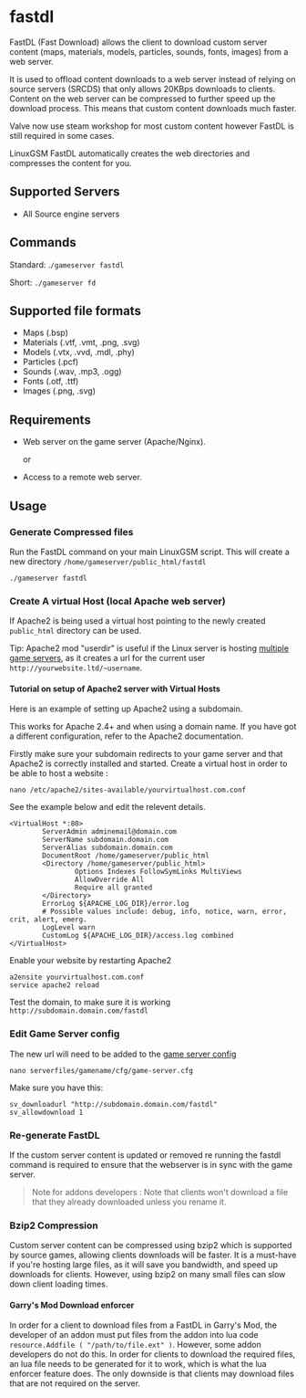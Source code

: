 # fastdl

FastDL (Fast Download) allows the client to download custom server content (maps, materials, models, particles, sounds, fonts, images) from a web server.

It is used to offload content downloads to a web server instead of relying on source servers (SRCDS) that only allows 20KBps downloads to clients. Content on the web server can be compressed to further speed up the download process. This means that custom content downloads much faster.

Valve now use steam workshop for most custom content however FastDL is still required in some cases.

LinuxGSM FastDL automatically creates the web directories and compresses the content for you.

## Supported Servers

* All Source engine servers

## Commands

Standard: .`/gameserver fastdl`

Short: `./gameserver fd`

## Supported file formats

* Maps (.bsp)
* Materials (.vtf, .vmt, .png, .svg)
* Models (.vtx, .vvd, .mdl, .phy)
* Particles (.pcf)
* Sounds (.wav, .mp3, .ogg)
* Fonts (.otf, .ttf)
* Images (.png, .svg)

## Requirements

*   Web server on the game server (Apache/Nginx).

    or
* Access to a remote web server.

## Usage

### Generate Compressed files

Run the FastDL command on your main LinuxGSM script. This will create a new directory `/home/gameserver/public_html/fastdl`

`./gameserver fastdl`

### Create A virtual Host (local Apache web server)

If Apache2 is being used a virtual host pointing to the newly created `public_html` directory can be used.

Tip: Apache2 mod "userdir" is useful if the Linux server is hosting [multiple game servers](../configuration/multiple-game-servers.md), as it creates a url for the current user `http://yourwebsite.ltd/~username`.

#### Tutorial on setup of Apache2 server with Virtual Hosts

Here is an example of setting up Apache2 using a subdomain.

This works for Apache 2.4+ and when using a domain name. If you have got a different configuration, refer to the Apache2 documentation.

Firstly make sure your subdomain redirects to your game server and that Apache2 is correctly installed and started. Create a virtual host in order to be able to host a website :

`nano /etc/apache2/sites-available/yourvirtualhost.com.conf`

See the example below and edit the relevent details.

```
<VirtualHost *:80>
        ServerAdmin adminemail@domain.com
        ServerName subdomain.domain.com
        ServerAlias subdomain.domain.com
        DocumentRoot /home/gameserver/public_html
        <Directory /home/gameserver/public_html>
                Options Indexes FollowSymLinks MultiViews
                AllowOverride All
                Require all granted
        </Directory>
        ErrorLog ${APACHE_LOG_DIR}/error.log
        # Possible values include: debug, info, notice, warn, error, crit, alert, emerg.
        LogLevel warn
        CustomLog ${APACHE_LOG_DIR}/access.log combined
</VirtualHost>
```

Enable your website by restarting Apache2

```
a2ensite yourvirtualhost.com.conf
service apache2 reload
```

Test the domain, to make sure it is working `http://subdomain.domain.com/fastdl`

### Edit Game Server config

The new url will need to be added to the [game server config](../configuration/game-server-config.md)

`nano serverfiles/gamename/cfg/game-server.cfg`

Make sure you have this:

```
sv_downloadurl "http://subdomain.domain.com/fastdl"
sv_allowdownload 1
```

### Re-generate FastDL

If the custom server content is updated or removed re running the fastdl command is required to ensure that the webserver is in sync with the game server.

> Note for addons developers : Note that clients won't download a file that they already downloaded unless you rename it.

### Bzip2 Compression

Custom server content can be compressed using bzip2 which is supported by source games, allowing clients downloads will be faster. It is a must-have if you're hosting large files, as it will save you bandwidth, and speed up downloads for clients. However, using bzip2 on many small files can slow down client loading times.

#### Garry's Mod Download enforcer

In order for a client to download files from a FastDL in Garry's Mod, the developer of an addon must put files from the addon into lua code `resource.Addfile ( "/path/to/file.ext" )`. However, some addon developers do not do this. In order for clients to download the required files, an lua file needs to be generated for it to work, which is what the lua enforcer feature does. The only downside is that clients may download files that are not required on the server.
